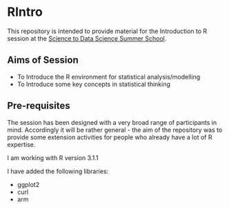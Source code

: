 RIntro
======

This repository is intended to provide material for the Introduction to R session at the [Science to Data Science Summer School](http://www.s2ds.org/).

Aims of Session
---------------

- To Introduce the R environment for statistical analysis/modelling
- To Introduce some key concepts in statistical thinking

Pre-requisites
--------------

The session has been designed with a very broad range of participants in mind.   Accordingly it will be rather general - the aim of the repository was to provide some extension activities for people who already have a lot of R expertise.


I am working with R version 3.1.1

I have added the following libraries:
- ggplot2
- curl
- arm
